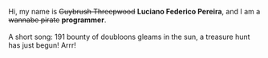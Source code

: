 Hi, my name is ~~Guybrush Threepwood~~ **Luciano Federico Pereira**, and I am a ~~wannabe pirate~~ **programmer**.<br><br>A short song: 191 bounty of doubloons gleams in the sun, a treasure hunt has just begun! Arrr!
